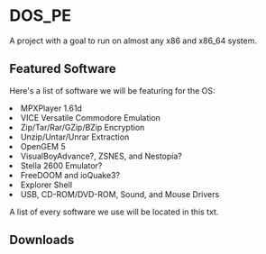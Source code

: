 # DOS_PE

A project with a goal to run on almost any x86 and x86_64 system.

## Featured Software

Here's a list of software we will be featuring for the OS:

<li>MPXPlayer 1.61d</li>
<li>VICE Versatile Commodore Emulation</li>
<li>Zip/Tar/Rar/GZip/BZip Encryption</li>
<li>Unzip/Untar/Unrar Extraction</li>
<li>OpenGEM 5</li>
<li>VisualBoyAdvance?, ZSNES, and Nestopia?</li>
<li>Stella 2600 Emulator?</li>
<li>FreeDOOM and ioQuake3?</li>
<li>Explorer Shell</li>
<li>USB, CD-ROM/DVD-ROM, Sound, and Mouse Drivers</li>

A list of every software we use will be located in this txt.

## Downloads
